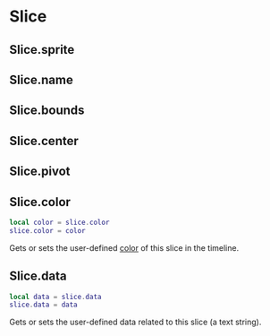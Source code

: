 # Slice

## Slice.sprite

## Slice.name

## Slice.bounds

## Slice.center

## Slice.pivot

## Slice.color

```lua
local color = slice.color
slice.color = color
```

Gets or sets the user-defined [color](color.md) of this slice in the timeline.

## Slice.data

```lua
local data = slice.data
slice.data = data
```

Gets or sets the user-defined data related to this slice (a text string).
